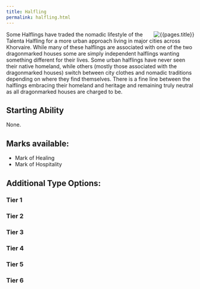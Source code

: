 ```yaml
---
title: Halfling
permalink: halfling.html
---
```


<img src='images/races/{{page.title}}.jpg' alt='{{pages.title}}' style="float:right">

Some Halflings have traded the nomadic lifestyle of the Talenta Halfling for a more urban approach living in major cities across Khorvaire. While many of these halflings are associated with one of the two dragonmarked houses some are simply independent halflings wanting something different for their lives. Some urban halflings have never seen their native homeland, while others (mostly those associated with the dragonmarked houses) switch between city clothes and nomadic traditions depending on where they find themselves. There is a fine line between the halflings embracing their homeland and heritage and remaining truly neutral as all dragonmarked houses are charged to be.

## Starting Ability
None.

## Marks available:
- Mark of Healing
- Mark of Hospitality

## Additional Type Options:

### Tier 1

### Tier 2 

### Tier 3

### Tier 4

### Tier 5

### Tier 6
